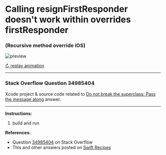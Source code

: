 # Calling resignFirstResponder doesn't work within overrides firstResponder
### (Recursive method override iOS)

![preview](https://i.stack.imgur.com/ad0he.gif)

[↻ replay animation](https://i.stack.imgur.com/ad0he.gif)

---

### Stack Overflow Question 34985404

Xcode project & source code related to [Do not break the superclass: Pass the message along](https://stackoverflow.com/questions/34985404/calling-resignfirstresponder-doesnt-work-within-overrides-firstresponder/35017733#35017733) answer.

---

**Instructions:**

1. build and run

**References:**

- Question [34985404](https://stackoverflow.com/questions/34985404) on Stack Overflow
- This and other answers posted on [Swift Recipes](http://swiftarchitect.com/recipes/)

